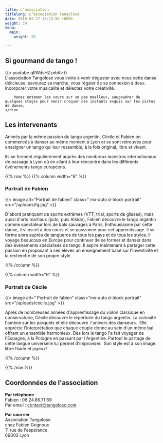 ```yaml
---
title: L’association
titlelong: L’association Tangoloso
date: 2018-06-27 13:12:50 +0000
weight: 50
menu:
  main:
    weight: 50

---
```

## Si gourmand de tango !

<div class='row'>
<div class='col-md-7'>
{{< youtube qRWdsHZznbA>}}
</div>
<div class='col-md-5'>
L'association Tangoloso vous invite à venir déguster avec nous cette danse délicieuse, savourez sa marche, vous régaler de sa connexion à deux. Incorporer votre musicalité et délectez votre créativité.

    	Venez entamer les cours sur un pas moelleux, saupoudrer de quelques stages pour venir croquer des instants exquis sur les pistes de danse.
    </div>

</div>

## Les intervenants

Animés par la même passion du tango argentin, Cécile et Fabien on commencés à danser au même moment à Lyon et se sont retrouvés pour enseigner un tango qui leur ressemble, à la fois  original, libre et vivant.

Ils se forment régulièrement auprès des nombreux maestros internationaux de passage à Lyon où en allant à leur rencontre dans les différents événements tango européens.

{{% row %}}
{{% column width="6" %}}

### Portrait de Fabien

{{< image alt="Portrait de fabien" class=" mx-auto d-block portrait" src="/uploads/fg.jpg" >}}

D'abord pratiquant de sports extrêmes (VTT, trial, sports de glisses), mais aussi d'arts martiaux (judo, puis Aïkido), Fabien découvre le tango argentin comme spectateur lors de bals sauvages à Paris. Enthousiasmé par cette danse, il s'inscrit à des cours et se passionne pour cet apprentissage. Il se forme alors auprès de tangueros de tous les pays et de tous les styles. Il voyage beaucoup en Europe pour continuer de se former et danser dans des événements spécialisés de tango. Il aspire maintenant à partager cette passion en proposant à ses élèves un enseignement basé sur l'inventivité et la recherche de son propre style.

{{% /column %}}

{{% column width="6" %}}

### Portrait de Cécile

{{< image alt=" Portrait de fabien" class="mx-auto d-block portrait" src="/uploads/cecile.jpg" >}}

Après de nombreuses années d'apprentissage du violon classique en conservatoire, Cécile découvre le répertoire du tango argentin. La curiosité l'amène sur les parquets et elle découvre  l'univers des danseurs.  Elle apprécie l'interprétation que chaque couple donne au sein d'un même bal offrant un ensemble harmonieux. Dès lors le tango l'a fait voyager de l'Espagne, à la Pologne en passant par l'Argentine. Partout le partage de cette langue universelle lui permet d'improviser.  Son style est à son image: libre fluide et joyeux!   

{{% /column %}}

{{% /row %}}

## Coordonnées de l'association

**Par téléphone**  
Fabien : 06.24.86.71.69  
Par email : contact@tangoloso.com

**Par courrier**  
Association Tangoloso  
chez Fabien Grignoux  
11 rue de l'espérance  
69003 Lyon